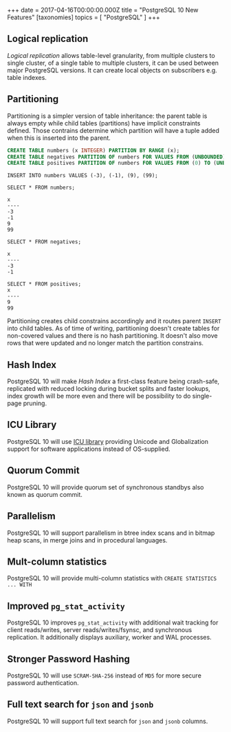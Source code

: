 +++
date = 2017-04-16T00:00:00.000Z
title = "PostgreSQL 10 New Features"
[taxonomies]
topics = [ "PostgreSQL" ]
+++

## Logical replication

*Logical replication* allows table-level granularity, from multiple clusters to single cluster, of a single table to multiple clusters, it can be used between major PostgreSQL versions. It can create local objects on subscribers e.g. table indexes.

## Partitioning

Partitioning is a simpler version of table inheritance: the parent table is always empty while child tables (partitions) have implicit constraints defined. Those contrains determine which partition will have a tuple added when this is inserted into the parent.

```sql
CREATE TABLE numbers (x INTEGER) PARTITION BY RANGE (x);
CREATE TABLE negatives PARTITION OF numbers FOR VALUES FROM (UNBOUNDED) TO (0);
CREATE TABLE positives PARTITION OF numbers FOR VALUES FROM (0) TO (UNBOUNDED)
```

```
INSERT INTO numbers VALUES (-3), (-1), (9), (99);
```

```
SELECT * FROM numbers;
```

```
x
----
-3
-1
9
99
```

```
SELECT * FROM negatives;
```

```
x
----
-3
-1
```

```
SELECT * FROM positives;
x
----
9
99
```

Partitioning creates child constrains accordingly and it routes parent `INSERT` into child tables. As of time of writing, partitioning doesn't create tables for non-covered values and there is no hash partitioning. It doesn't also move rows that were updated and no longer match the partition constrains.

## Hash Index

PostgreSQL 10 will make *Hash Index* a first-class feature being crash-safe, replicated with reduced locking during bucket splits and faster lookups, index growth will be more even and there will be possibility to do single-page pruning.

## ICU Library

PostgreSQL 10 will use [ICU library](site.icu-project.org/) providing Unicode and Globalization support for software applications instead of OS-supplied.

## Quorum Commit

PostgreSQL 10 will provide quorum set of synchronous standbys also known as quorum commit.

## Parallelism

PostgreSQL 10 will support parallelism in btree index scans and in bitmap heap scans, in merge joins and in procedural languages.

## Mult-column statistics

PostgreSQL 10 will provide multi-column statistics with `CREATE STATISTICS ... WITH`

## Improved `pg_stat_activity`

PostgreSQL 10 improves `pg_stat_activity` with additional wait tracking for client reads/writes, server reads/writes/fsynsc, and synchronous replication. It additionally displays auxiliary, worker and WAL processes.

## Stronger Password Hashing

PostgreSQL 10 will use `SCRAM-SHA-256` instead of `MD5` for more secure password authentication.

## Full text search for `json` and `jsonb`

PostgreSQL 10 will support full text search for `json` and `jsonb` columns.
